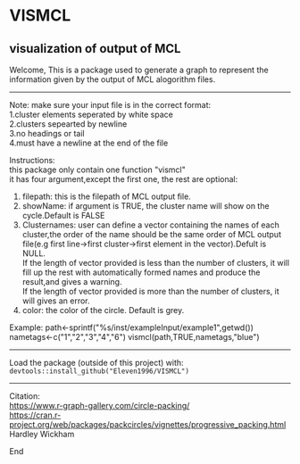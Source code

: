 # VISMCL

## visualization of output of MCL

Welcome,
This is a package used to generate a graph to represent the information given by the output of MCL alogorithm files.

-----------------------------------------------

Note: make sure your input file is in the correct format:<br>
1.cluster elements seperated by white space<br>
2.clusters sepearted by newline<br>
3.no headings or tail<br>
4.must have a newline at the end of the file<br>

Instructions:<br>
this package only contain one function "vismcl"<br>
it has four argument,except the first one, the rest are optional:<br>
1. filepath: this is the filepath of MCL output file.<br>
2. showName: if argument is TRUE, the cluster name will show on the cycle.Default is FALSE<br>
3. Clusternames: user can define a vector containing the names of each cluster,the order of the name should be the same order of MCL output file(e.g first line->first cluster->first element in the vector).Defult is NULL. <br>
If the length of vector provided is less than the number of clusters, it will fill up the rest with automatically formed names and produce the result,and gives a warning. <br>
If the length of vector provided is more than the number of clusters, it will gives an error. <br>
4. color: the color of the circle. Default is grey.<br>

Example:
path<-sprintf("%s/inst/exampleInput/example1",getwd())
nametags<-c("1","2","3","4","6")
vismcl(path,TRUE,nametags,"blue")

-----------------------------------------------

Load the package (outside of this project) with:
    `devtools::install_github("Eleven1996/VISMCL")`

-----------------------------------------------
Citation:<br>
https://www.r-graph-gallery.com/circle-packing/ <br>
https://cran.r-project.org/web/packages/packcircles/vignettes/progressive_packing.html <br>
Hardley Wickham <R packages>

End
